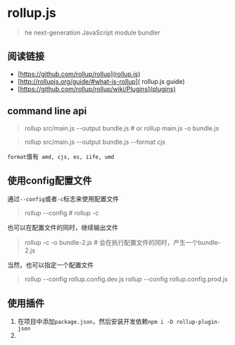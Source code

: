# rollup.js

>he next-generation JavaScript module bundler

## 阅读链接

+   [https://github.com/rollup/rollup](rollup.js)
+   [http://rollupjs.org/guide/#what-is-rollup](
rollup.js guide)
+   [https://github.com/rollup/rollup/wiki/Plugins](plugins)



## command line api

>rollup src/main.js --output bundle.js # or rollup main.js -o bundle.js

>rollup src/main.js --output bundle.js --format cjs

`format`值有` amd, cjs, es, iife, umd`

## 使用config配置文件

通过`--config`或者`-c`标志来使用配置文件

>rollup --config # rollup -c

也可以在配置文件的同时，继续输出文件

>rollup -c -o bundle-2.js # 会在执行配置文件的同时，产生一个bundle-2.js

当然，也可以指定一个配置文件

>rollup --config rollup.config.dev.js
>rollup --config rollup.config.prod.js


## 使用插件

1. 在项目中添加`package.json`，然后安装开发依赖`npm i -D rollup-plugin-json`
2. 
